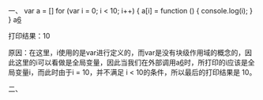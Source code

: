 一、
var a = []
for (var i = 0; i < 10; i++) {
    a[i] = function () {
        console.log(i);
    }
}
a[6]()

打印结果：10

原因：在这里，i使用的是var进行定义的，而var是没有块级作用域的概念的，因此这里的i可以看做是全局变量，因此当我们在外部调用a[6]()时，所打印的i应该是全局变量i，而此时由于i = 10，并不满足 i < 10的条件，所以最后的打印结果是 10。 

二、